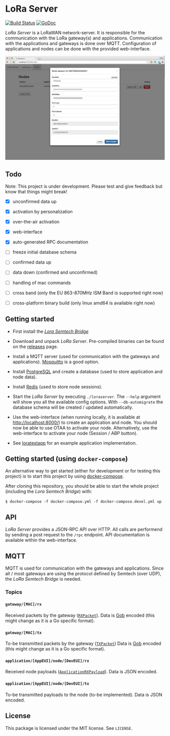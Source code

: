 # LoRa Server

[![Build Status](https://travis-ci.org/brocaar/loraserver.svg?branch=master)](https://travis-ci.org/brocaar/loraserver)
[![GoDoc](https://godoc.org/github.com/brocaar/loraserver?status.svg)](https://godoc.org/github.com/brocaar/loraserver)

*LoRa Server* is a LoRaWAN network-server. It is responsible for the
communication with the LoRa gateway(s) and applications. Communication
with the applications and gateways is done over MQTT. Configuration of
applications and nodes can be done with the provided web-interface.

![web-interface](doc/webinterface.jpg)

## Todo

Note: This project is under development. Please test and give feedback but know that things might break! 

- [x] unconfirmed data up
- [x] activation by personalization
- [x] over-the-air activation
- [x] web-interface
- [x] auto-generated RPC documentation
- [ ] freeze initial database schema
- [ ] confirmed data up
- [ ] data down (confirmed and unconfirmed)
- [ ] handling of mac commands
- [ ] cross band (only the EU 863-870MHz ISM Band is supported right now)
- [ ] cross-platform binary build (only linux amd64 is available right now)


## Getting started

* First install the [*Lora Semtech Bridge*](https://github.com/brocaar/lora-semtech-bridge)

* Download and unpack *LoRa Server*. Pre-compiled binaries can be found on the
  [releases](https://github.com/brocaar/loraserver/releases) page.

* Install a MQTT server (used for communication with the gateways and applications).
  [Mosquitto](http://mosquitto.org/) is a good option.

* Install [PostgreSQL](http://www.postgresql.org/) and create a database
  (used to store application and node data).

* Install [Redis](http://redis.io/) (used to store node sessions).

* Start the *LoRa Server* by executing ``./loraserver``. The ``--help`` argument will show you
  all the available config options. With ``--db-automigrate`` the database schema will be
  created / updated automatically.

* Use the web-interface (when running locally, it is available at
  [http://localhost:8000/](http://localhost:8000/)) to create an application and
  node. You should now be able to use OTAA to activate your node. Alternatively, use the
  web-interface to activate your node (Session / ABP button).

* See [loratestapp](https://github.com/brocaar/loratestapp) for an example application
  implementation.

## Getting started (using ``docker-compose``)

An alternative way to get started (either for development or for testing this project)
is to start this project by using [docker-compose](https://docs.docker.com/compose/).

After cloning this repository, you should be able to start the whole project
(including the *Lora Semtech Bridge*) with:

``$ docker-compose -f docker-compose.yml -f docker-compose.devel.yml up``

## API

*LoRa Server* provides a JSON-RPC API over HTTP. All calls are performend by
sending a post request to the ``/rpc`` endpoint. API documentation is available within
the web-interface.

## MQTT

MQTT is used for communication with the gateways and applications. Since all / most gateways
are using the protocol defined by Semtech (over UDP), the *LoRa Semtech Bridge* is needed.

### Topics

#### ``gateway/[MAC]/rx``

Received packets by the gateway ([``RXPacket``](https://godoc.org/github.com/brocaar/loraserver#RXPacket)).
Data is [Gob](https://golang.org/pkg/encoding/gob/) encoded (this might change as it is a Go specific format).

#### ``gateway/[MAC]/tx``

To-be transmitted packets by the gateway ([``TXPacket``](https://godoc.org/github.com/brocaar/loraserver#TXPacket))
Data is [Gob](https://golang.org/pkg/encoding/gob/) encoded (this might change as it is a Go specific format).

#### ``application/[AppEUI]/node/[DevEUI]/rx``

Received node payloads ([``ApplicationRXPayload``](https://godoc.org/github.com/brocaar/loraserver/application/mqttpubsub#ApplicationRXPayload)).
Data is JSON encoded.

#### ``application/[AppEUI]/node/[DevEUI]/tx``

To-be transmitted payloads to the node (to-be implemented). Data is JSON encoded.

## License

This package is licensed under the MIT license. See ``LICENSE``.
